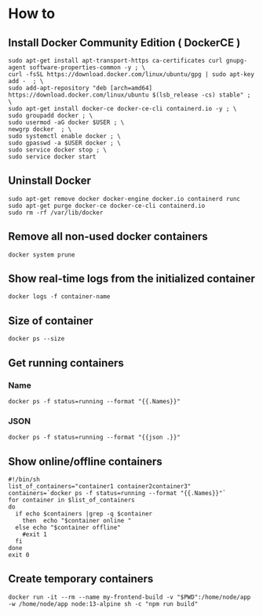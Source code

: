 # How to

## Install Docker Community Edition \( DockerCE \)

```text
sudo apt-get install apt-transport-https ca-certificates curl gnupg-agent software-properties-common -y ; \
curl -fsSL https://download.docker.com/linux/ubuntu/gpg | sudo apt-key add -  ; \
sudo add-apt-repository "deb [arch=amd64] https://download.docker.com/linux/ubuntu $(lsb_release -cs) stable" ; \
sudo apt-get install docker-ce docker-ce-cli containerd.io -y ; \
sudo groupadd docker ; \
sudo usermod -aG docker $USER ; \
newgrp docker  ; \
sudo systemctl enable docker ; \
sudo gpasswd -a $USER docker ; \
sudo service docker stop ; \
sudo service docker start
```

## Uninstall Docker

```text
sudo apt-get remove docker docker-engine docker.io containerd runc
sudo apt-get purge docker-ce docker-ce-cli containerd.io
sudo rm -rf /var/lib/docker
```

## Remove all non-used docker containers

```text
docker system prune
```

## Show real-time logs from the initialized container

```text
docker logs -f container-name
```

## Size of container

```text
docker ps --size
```

## Get running containers 

### Name

```text
docker ps -f status=running --format "{{.Names}}"
```

### JSON

```text
docker ps -f status=running --format "{{json .}}"
```

## Show online/offline containers

```text
#!/bin/sh
list_of_containers="container1 container2container3"
containers=`docker ps -f status=running --format "{{.Names}}"`
for container in $list_of_containers
do
  if echo $containers |grep -q $container
    then  echo "$container online "
  else echo "$container offline"
    #exit 1
  fi
done
exit 0
```

## Create temporary containers

```text
docker run -it --rm --name my-frontend-build -v "$PWD":/home/node/app -w /home/node/app node:13-alpine sh -c "npm run build"
```

